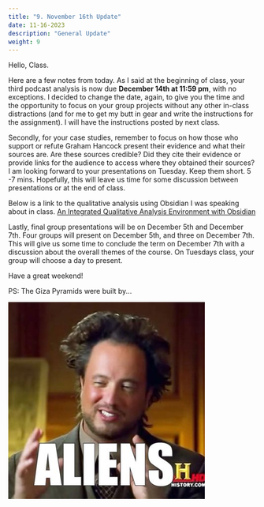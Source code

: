 ```yaml
---
title: "9. November 16th Update"
date: 11-16-2023
description: "General Update"
weight: 9
---
```


Hello, Class. 

Here are a few notes from today. As I said at the beginning of class, your third podcast analysis is now due **December 14th at 11:59 pm**, with no exceptions. I decided to change the date, again, to give you the time and the opportunity to focus on your group projects without any other in-class distractions (and for me to get my butt in gear and write the instructions for the assignment). I will have the instructions posted by next class.

Secondly, for your case studies, remember to focus on how those who support or refute Graham Hancock present their evidence and what their sources are. Are these sources credible? Did they cite their evidence or provide links for the audience to access where they obtained their sources?  I am looking forward to your presentations on Tuesday. Keep them short. 5 -7 mins. Hopefully, this will leave us time for some discussion between presentations or at the end of class. 

Below is a link to the qualitative analysis using Obsidian I was speaking about in class. 
[An Integrated Qualitative Analysis Environment with Obsidian](https://fulcra.design/Posts/An-Integrated-Qualitative-Analysis-Environment-with-Obsidian/#preparing-the-data)

Lastly, final group presentations will be on December 5th and December 7th. Four groups will present on December 5th, and three on December 7th. This will give us some time to conclude the term on December 7th with a discussion about the overall themes of the course. On Tuesdays class, your group will choose a day to present. 

Have a great weekend!

PS: The Giza Pyramids were built by...

![Aliens](MEMES/Aliens.png)
